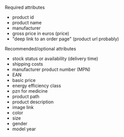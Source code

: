 Required attributes

- product id
- product name
- manufacturer
- gross price in euros (price)
- "deep link to an order page" (product url probably)


Recommended/optional attributes

- stock status or availability (delivery time)
- shipping costs
- manufacturer product number (MPN)
- EAN
- basic price
- energy efficiency class
- pzn for medicine
- product path
- product description
- image link
- color 
- size
- gender
- model year